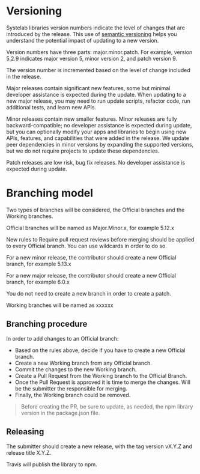 # Versioning

Systelab libraries version numbers indicate the level of changes that are introduced by the release. This use of [semantic versioning](https://semver.org/) helps you understand the potential impact of updating to a new version.

Version numbers have three parts: major.minor.patch. For example, version 5.2.9 indicates major version 5, minor version 2, and patch version 9.

The version number is incremented based on the level of change included in the release.

Major releases contain significant new features, some but minimal developer assistance is expected during the update. When updating to a new major release, you may need to run update scripts, refactor code, run additional tests, and learn new APIs.

Minor releases contain new smaller features. Minor releases are fully backward-compatible; no developer assistance is expected during update, but you can optionally modify your apps and libraries to begin using new APIs, features, and capabilities that were added in the release. We update peer dependencies in minor versions by expanding the supported versions, but we do not require projects to update these dependencies.

Patch releases are low risk, bug fix releases. No developer assistance is expected during update.

# Branching model

Two types of branches will be considered, the Official branches and the Working branches.

Official branches will be named as Major.Minor.x, for example 5.12.x

New rules to Require pull request reviews before merging should be applied to every Official branch. You can use wildcards in order to do so.

For a new minor release, the contributor should create a new Official branch, for example 5.13.x

For a new major release, the contributor should create a new Official branch, for example 6.0.x

You do not need to create a new branch in order to create a patch.

Working branches will be named as xxxxxx

## Branching procedure

In order to add changes to an Official branch:

 - Based on the rules above, decide if you have to create a new Official branch.
 - Create a new Working branch from any Official branch.
 - Commit the changes to the new Working branch.
 - Create a Pull Request from the Working branch to the Official Branch.
 - Once the Pull Request is approved it is time to merge the changes. Will be the submitter the responsible for merging.
 - Finally, the Working branch could be removed.

> Before creating the PR, be sure to update, as needed, the npm library version in the package.json file.

## Releasing

The submitter should create a new release, with the tag version vX.Y.Z and release title X.Y.Z.

Travis will publish the library to npm.

